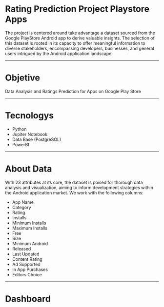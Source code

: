 # Rating Prediction Project Playstore Apps
The project is centered around take advantage a dataset sourced from the Google PlayStore Android app to derive valuable insights.
The selection of this dataset is rooted in its capacity to offer meaningful information to diverse stakeholders, encompassing developers, businesses, and general users intrigued by the Android application landscape.
***
# Objetive
Data Analysis and Ratings Prediction for Apps on Google Play Store
***
# Tecnologys
  - Python
  - Jupiter Notebook
  - Data Base (PostgreSQL)
  - PowerBI
***
# About Data
With 23 attributes at its core, the dataset is poised for thorough data analysis and visualization, aiming to inform development strategies within the Android application market.
We work with the following columns:
  * App Name
  * Category
  * Rating
  * Installs
  * Minimum Installs
  * Maximum Installs
  * Free
  * Size
  * Minimum Android
  * Released
  * Last Updated
  * Content Rating
  * Ad Supported
  * In App Purchases
  * Editors Choice
***
# Dashboard
